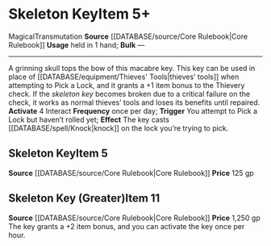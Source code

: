 ﻿---
id: '266'
item_category: Held Items
level: '5'
name: Skeleton Key
price: 125 gp
rarity: Common
school: Transmutation
source: '[[DATABASE/source/Core Rulebook|Core Rulebook]]'
subcategory: helditem
trait:
- '[[DATABASE/trait/Magical|Magical]]'
- '[[DATABASE/trait/Transmutation|Transmutation]]'
type: Item
usage: held in 1 hand

---
# Skeleton Key<span class="item-type">Item 5+</span>

<span class="item-trait">Magical</span><span class="item-trait">Transmutation</span>
**Source** [[DATABASE/source/Core Rulebook|Core Rulebook]] 
**Usage** held in 1 hand; **Bulk** —

---
A grinning skull tops the bow of this macabre key. This key can be used in place of [[DATABASE/equipment/Thieves' Tools|thieves’ tools]] when attempting to Pick a Lock, and it grants a +1 item bonus to the Thievery check. If the _skeleton key_ becomes broken due to a critical failure on the check, it works as normal thieves’ tools and loses its benefits until repaired.
**Activate** <span class="action-icon">4</span> Interact **Frequency** once per day; **Trigger** You attempt to Pick a Lock but haven’t rolled yet; **Effect** The key casts [[DATABASE/spell/Knock|knock]] on the lock you’re trying to pick.

## Skeleton Key<span class="item-type">Item 5</span>

**Source** [[DATABASE/source/Core Rulebook|Core Rulebook]] 
**Price** 125 gp

## Skeleton Key (Greater)<span class="item-type">Item 11</span>

**Source** [[DATABASE/source/Core Rulebook|Core Rulebook]] 
**Price** 1,250 gp
The key grants a +2 item bonus, and you can activate the key once per hour.